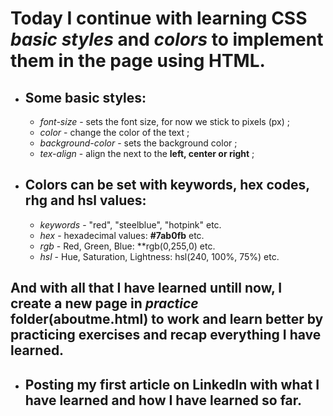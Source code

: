 # Today I continue with learning CSS _basic styles_ and _colors_ to implement them in the page using HTML.

- ## Some basic styles:

  - _font-size_ - sets the font size, for now we stick to pixels (px) ;
  - _color_ - change the color of the text ;
  - _background-color_ - sets the background color ;
  - _tex-align_ - align the next to the **left, center or right** ;

- ## **Colors** can be set with keywords, hex codes, rhg and hsl values:
  - _keywords_ - "red", "steelblue", "hotpink" etc.
  - _hex_ - hexadecimal values: **#7ab0fb** etc.
  - _rgb_ - Red, Green, Blue: \*\*rgb(0,255,0) etc.
  - _hsl_ - Hue, Saturation, Lightness: hsl(240, 100%, 75%) etc.

## And with all that I have learned untill now, I create a new page in _practice_ folder(aboutme.html) to work and learn better by practicing exercises and recap everything I have learned.

- ## Posting my first article on LinkedIn with what I have learned and how I have learned so far.
